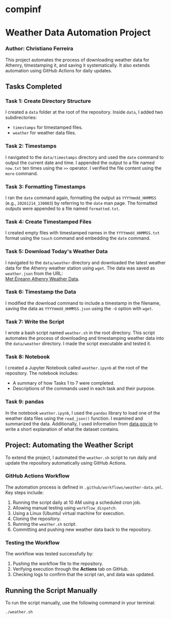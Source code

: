 # compinf
# Weather Data Automation Project
### Author: Christiano Ferreira

This project automates the process of downloading weather data for Athenry, timestamping it, and saving it systematically. It also extends automation using GitHub Actions for daily updates.

## Tasks Completed

### Task 1: Create Directory Structure
I created a `data` folder at the root of the repository. Inside `data`, I added two subdirectories:
- `timestamps` for timestamped files.
- `weather` for weather data files.

### Task 2: Timestamps
I navigated to the `data/timestamps` directory and used the `date` command to output the current date and time. I appended the output to a file named `now.txt` ten times using the `>>` operator. I verified the file content using the `more` command.

### Task 3: Formatting Timestamps
I ran the `date` command again, formatting the output as `YYYYmmdd_HHMMSS` (e.g., `20261214_130003`) by referring to the `date` man page. The formatted outputs were appended to a file named `formatted.txt`.

### Task 4: Create Timestamped Files
I created empty files with timestamped names in the `YYYYmmdd_HHMMSS.txt` format using the `touch` command and embedding the `date` command.

### Task 5: Download Today's Weather Data
I navigated to the `data/weather` directory and downloaded the latest weather data for the Athenry weather station using `wget`. The data was saved as `weather.json` from the URL:  
[Met Éireann Athenry Weather Data](https://prodapi.metweb.ie/observations/athenry/today).

### Task 6: Timestamp the Data
I modified the download command to include a timestamp in the filename, saving the data as `YYYYmmdd_HHMMSS.json` using the `-O` option with `wget`.

### Task 7: Write the Script
I wrote a bash script named `weather.sh` in the root directory. This script automates the process of downloading and timestamping weather data into the `data/weather` directory. I made the script executable and tested it.

### Task 8: Notebook
I created a Jupyter Notebook called `weather.ipynb` at the root of the repository. The notebook includes:
- A summary of how Tasks 1 to 7 were completed.
- Descriptions of the commands used in each task and their purpose.

### Task 9: pandas
In the notebook `weather.ipynb`, I used the `pandas` library to load one of the weather data files using the `read_json()` function. I examined and summarized the data. Additionally, I used information from [data.gov.ie](https://data.gov.ie) to write a short explanation of what the dataset contains.

## Project: Automating the Weather Script
To extend the project, I automated the `weather.sh` script to run daily and update the repository automatically using GitHub Actions.

### GitHub Actions Workflow
The automation process is defined in `.github/workflows/weather-data.yml`. Key steps include:
1. Running the script daily at 10 AM using a scheduled cron job.
2. Allowing manual testing using `workflow_dispatch`.
3. Using a Linux (Ubuntu) virtual machine for execution.
4. Cloning the repository.
5. Running the `weather.sh` script.
6. Committing and pushing new weather data back to the repository.

### Testing the Workflow
The workflow was tested successfully by:
1. Pushing the workflow file to the repository.
2. Verifying execution through the **Actions** tab on GitHub.
3. Checking logs to confirm that the script ran, and data was updated.

## Running the Script Manually
To run the script manually, use the following command in your terminal:

```bash
./weather.sh

